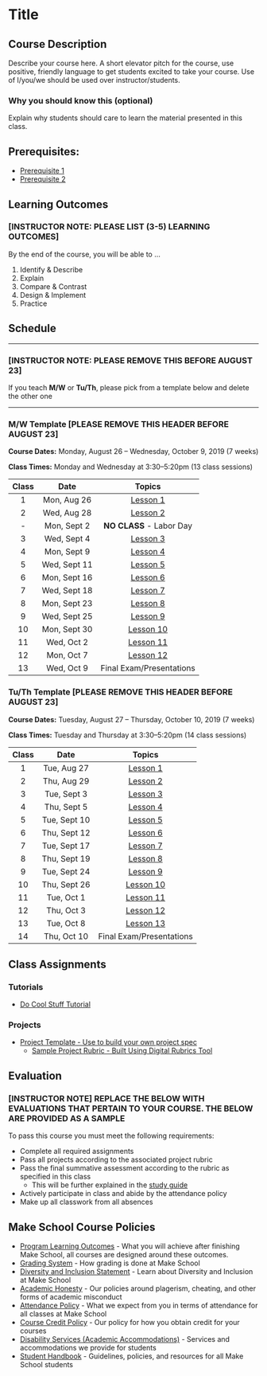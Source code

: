# Title

## Course Description

Describe your course here. A short elevator pitch for the course, use positive, friendly language to get students excited to take your course. Use of I/you/we should be used over instructor/students.

### Why you should know this (optional)

Explain why students should care to learn the material presented in this class.

## Prerequisites:  

- [Prerequisite 1]()
- [Prerequisite 2]()

## Learning Outcomes

### **[INSTRUCTOR NOTE: PLEASE LIST (3-5) LEARNING OUTCOMES]**

By the end of the course, you will be able to ...

1. Identify & Describe
1. Explain
1. Compare & Contrast
1. Design & Implement
1. Practice

## Schedule

---
### **[INSTRUCTOR NOTE: PLEASE REMOVE THIS BEFORE AUGUST 23]**
If you teach **M/W** or **Tu/Th**, please pick from a template below and delete the other one

---
### M/W Template **[PLEASE REMOVE THIS HEADER BEFORE AUGUST 23]**
**Course Dates:** Monday, August 26 – Wednesday, October 9, 2019 (7 weeks)

**Class Times:** Monday and Wednesday at 3:30–5:20pm (13 class sessions)

| Class |          Date          |                 Topics                  |
|:-----:|:----------------------:|:---------------------------------------:|
|  1 |   Mon, Aug 26                          | [Lesson 1] |
|  2 |   Wed, Aug 28                            | [Lesson 2] |
|  - |   Mon, Sept 2                        | **NO CLASS** - Labor Day |
|  3 |   Wed, Sept 4                            | [Lesson 3] |
|  4 |   Mon, Sept 9                         | [Lesson 4] |
|  5 |   Wed, Sept 11                            | [Lesson 5] |
|  6 |   Mon, Sept 16                         | [Lesson 6] |
|  7 |   Wed, Sept 18                            | [Lesson 7] |
|  8 |   Mon, Sept 23                           | [Lesson 8] |
|  9 |   Wed, Sept 25                             | [Lesson 9] |  
| 10 |   Mon, Sept 30                         | [Lesson 10]|
| 11 |   Wed, Oct 2                         | [Lesson 11]  |
| 12 |   Mon, Oct 7                         |  [Lesson 12] |
| 13 |   Wed, Oct 9                         | Final Exam/Presentations  |


### Tu/Th Template **[PLEASE REMOVE THIS HEADER BEFORE AUGUST 23]**
**Course Dates:** Tuesday, August 27 – Thursday, October 10, 2019 (7 weeks)

**Class Times:** Tuesday and Thursday at 3:30–5:20pm (14 class sessions)

| Class |          Date          |                 Topics                  |
|:-----:|:----------------------:|:---------------------------------------:|
|  1 |   Tue, Aug 27                          | [Lesson 1] |
|  2 |   Thu, Aug 29                            | [Lesson 2] |
|  3 |   Tue, Sept 3                        | [Lesson 3] |
|  4 |   Thu, Sept 5                            | [Lesson 4] |
|  5 |   Tue, Sept 10                         | [Lesson 5] |
|  6 |   Thu, Sept 12                            | [Lesson 6] |
|  7 |   Tue, Sept 17                         | [Lesson 7] |
|  8 |   Thu, Sept 19                            | [Lesson 8] |
|  9 |   Tue, Sept 24                           | [Lesson 9] |
| 10 |   Thu, Sept 26                             | [Lesson 10] |  
| 11 |   Tue, Oct 1                         | [Lesson 11]|
| 12 |   Thu, Oct 3                         | [Lesson 12]  |
| 13 |   Tue, Oct 8                         |  [Lesson 13] |
| 14 |   Thu, Oct 10                         | Final Exam/Presentations |


[Lesson 1]: Lessons/Lesson1.md
[Lesson 2]: Lessons/Lesson2.md
[Lesson 3]: Lessons/Lesson3.md
[Lesson 4]: Lessons/Lesson4.md
[Lesson 5]: Lessons/Lesson5.md
[Lesson 6]: Lessons/Lesson6.md
[Lesson 7]: Lessons/Lesson7.md
[Lesson 8]: Lessons/Lesson8.md
[Lesson 9]: Lessons/Lesson9.md
[Lesson 10]: Lessons/Lesson10.md
[Lesson 11]: Lessons/Lesson11.md
[Lesson 12]: Lessons/Lesson12.md
[Lesson 13]: Lessons/Lesson13.md

## Class Assignments

### Tutorials

- [Do Cool Stuff Tutorial]()

### Projects

- [Project Template - Use to build your own project spec](https://docs.google.com/document/d/1j4ualsYjrd-7ePdyP3KU03xrpg41k1AoSU0YKkx9_I8/edit?usp=sharing)
    -   [Sample Project Rubric - Built Using Digital Rubrics Tool](https://www.makeschool.com/admin/rubrics)

## Evaluation
### **[INSTRUCTOR NOTE] REPLACE THE BELOW WITH EVALUATIONS THAT PERTAIN TO YOUR COURSE. THE BELOW ARE PROVIDED AS A SAMPLE**
To pass this course you must meet the following requirements:

- Complete all required assignments 
- Pass all projects according to the associated project rubric
- Pass the final summative assessment according to the rubric as specified in this class
    - This will be further explained in the [study guide](ADD_STUDY_GUIDE_LNK)
- Actively participate in class and abide by the attendance policy
- Make up all classwork from all absences

## Make School Course Policies

- [Program Learning Outcomes](https://make.sc/program-learning-outcomes) - What you will achieve after finishing Make School, all courses are designed around these outcomes.
- [Grading System](https://make.sc/grading-system) - How grading is done at Make School
- [Diversity and Inclusion Statement](https://make.sc/diversity-and-inclusion-statement) - Learn about Diversity and Inclusion at Make School
- [Academic Honesty](https://make.sc/academic-honesty-policy) - Our policies around plagerism, cheating, and other forms of academic misconduct 
- [Attendance Policy](https://make.sc/attendance-policy) - What we expect from you in terms of attendance for all classes at Make School
- [Course Credit Policy](https://make.sc/course-credit-policy) - Our policy for how you obtain credit for your courses
- [Disability Services (Academic Accommodations)](https://make.sc/disability-services) - Services and accommodations we provide for students
- [Student Handbook](https://make.sc/student-handbook) - Guidelines, policies, and resources for all Make School students
